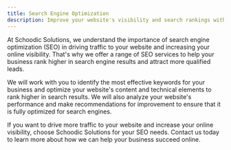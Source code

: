 ```yaml
---
title: Search Engine Optimization
description: Improve your website's visibility and search rankings with Schoodic Solutions's SEO services.
---
```

At Schoodic Solutions, we understand the importance of search engine optimization (SEO) in driving traffic to your website and increasing your online visibility. That's why we offer a range of SEO services to help your business rank higher in search engine results and attract more qualified leads.

We will work with you to identify the most effective keywords for your business and optimize your website's content and technical elements to rank higher in search results. We will also analyze your website's performance and make recommendations for improvement to ensure that it is fully optimized for search engines.

If you want to drive more traffic to your website and increase your online visibility, choose Schoodic Solutions for your SEO needs. Contact us today to learn more about how we can help your business succeed online.
